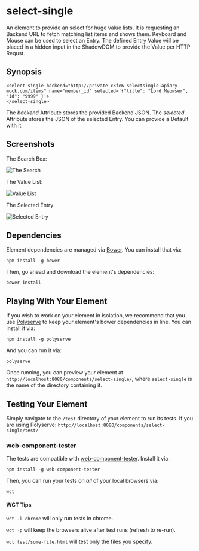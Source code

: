 # select-single

An element to provide an select for huge value lists. It is requesting an Backend URL to fetch matching list items and shows them.
Keyboard and Mouse can be used to select an Entry. The defined Entry Value will be placed in a hidden input in the ShadowDOM to 
provide the Value per HTTP Requst.

## Synopsis

    <select-single backend="http://private-c3fe6-selectsingle.apiary-mock.com/items" name="member_id" selected='{"title": "Lord Meowser", "id": "9999" }'>
    </select-single>

The *backend* Attribute stores the provided Backend JSON.
The *selected* Attribute stores the JSON of the selected Entry. You can provide a Default with it.

## Screenshots

The Search Box:

![The Search](https://raw.githubusercontent.com/itnode/select-single/master/screenshots/001.png)

The Value List:

![Value List](https://raw.githubusercontent.com/itnode/select-single/master/screenshots/002.png)

The Selected Entry

![Selected Entry](https://raw.githubusercontent.com/itnode/select-single/master/screenshots/003.png)

## Dependencies

Element dependencies are managed via [Bower](http://bower.io/). You can
install that via:

    npm install -g bower

Then, go ahead and download the element's dependencies:

    bower install


## Playing With Your Element

If you wish to work on your element in isolation, we recommend that you use
[Polyserve](https://github.com/PolymerLabs/polyserve) to keep your element's
bower dependencies in line. You can install it via:

    npm install -g polyserve

And you can run it via:

    polyserve

Once running, you can preview your element at
`http://localhost:8080/components/select-single/`, where `select-single` is the name of the directory containing it.


## Testing Your Element

Simply navigate to the `/test` directory of your element to run its tests. If
you are using Polyserve: `http://localhost:8080/components/select-single/test/`

### web-component-tester

The tests are compatible with [web-component-tester](https://github.com/Polymer/web-component-tester).
Install it via:

    npm install -g web-component-tester

Then, you can run your tests on _all_ of your local browsers via:

    wct

#### WCT Tips

`wct -l chrome` will only run tests in chrome.

`wct -p` will keep the browsers alive after test runs (refresh to re-run).

`wct test/some-file.html` will test only the files you specify.
